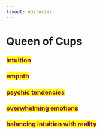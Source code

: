 ```yaml
---
layout: editorial
---
```


# Queen of Cups

###

### <mark style="color:purple;">intuition</mark>&#x20;

### <mark style="color:purple;">empath</mark>

### <mark style="color:purple;">psychic tendencies</mark>

### <mark style="color:purple;">overwhelming emotions</mark>

### <mark style="color:purple;">balancing intuition with reality</mark>


